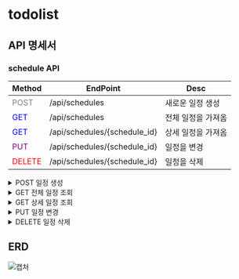 # todolist

## API 명세서
### schedule API

|Method|EndPoint|Desc|
|------|---|---|
|<span style="color:gray">POST</span>|/api/schedules|새로운 일정 생성|
|<span style="color:blue">GET</span>|/api/schedules|전체 일정을 가져옴|
|<span style="color:blue">GET</span>|/api/schedules/{schedule_id}|상세 일정을 가져옴|
|<span style="color:purple">PUT</span>|/api/schedules/{schedule_id}|일정을 변경|
|<span style="color:red">DELETE</span>|/api/schedules/{schedule_id}|일정을 삭제|


<details>
<summary>POST 일정 생성</summary>
<div markdown="1">       

/api/tasks
  - Request body

|파라미터|타입  |필수여부|설명  |
|------|------|------|------|
|title |String|O     |제목   |
|writer|int|O     |작성자 |
|content  |String|X     |내용   |

  ```json
  {
    "title": "10월 31일 뭐하지",
    "writer": 1,
    "content": "가나다라"}
  
  ```


- Example response

  
|파라미터|타입  |필수여부|설명  |
|------|------|------|------|
|schedule_id    |String|O     |일정 고유번호  |
|regdate|String|O     |생성 날짜 |


  ```json
  HTTP/1.1 200
  
  {
    "schedule_id": 3,
    "regdate": "2024-10-30",
    "msg": "추가완료되었습니다."}
  
  ```
</div>
</details>

<details>
<summary>GET 전체 일정 조회</summary>
<div markdown="1">       

/api/schedules
  - Requset
    
  ```http
  curl --location 'https://0dc94331-bdcc-466a-a411-cb33d5c05585.mock.pstmn.io/api/schedules
  ```

- Example response

|파라미터|타입  |필수여부|설명  |
|------|------|------|------|
|schedule_id    |String|O     |일정 고유번호  |
|regdate|String|O     |생성 날짜 |
|title |String|O     |제목   |
|writer|int|O     |작성자 |
|content  |String|X     |내용   |

  
  ```json
  HTTP/1.1 200
  
  [
    {
        "schedule_id": 1,
        "title": "10월 29일 뭐하지",
        "regdate": "2024-10-29",
        "writer": 1,
        "content": "가나다라"
    },
    {
        "schedule_id": 2,
        "title": "10월 30일 뭐하지",
        "regdate": "2024-10-30",
        "writer": 1,
        "content": "가나다라"
    }]
  ```

</div>
</details>

<details>
  
<summary>GET 상세 일정 조회</summary>

<div markdown="1">       

/api/schedules/{schedule_id}

  - Requset

|파라미터|타입  |필수여부|설명  |
|------|------|------|------|
|schedule_id    |String|O     |일정 고유번호  |



  ```http
  curl --location 'https://0dc94331-bdcc-466a-a411-cb33d5c05585.mock.pstmn.io/api/schedules/1
  ```

- Example response

|파라미터|타입  |필수여부|설명  |
|------|------|------|------|
|schedule_id    |String|O     |일정 고유번호  |
|regdate|String|O     |생성 날짜 |
|title |String|O     |제목   |
|writer|int|O     |작성자 |
|content  |String|X     |내용   |


   ```json
  HTTP/1.1 200
  {
    "schedule_id": 1,
    "title": "10월 30일 뭐하지",
    "regdate": "2024-10-30",
    "writer": 1,
    "content": "가나다라"}
  ```
</div>
</details>


<details>
<summary>PUT 일정 변경</summary>
<div markdown="1">       

/api/schedules/{schedule_id}

  - Request body
    
|파라미터|타입  |필수여부|설명  |
|------|------|------|------|
|schedule_id    |String|O     |일정 고유번호  |
|title |String|O     |제목   |
|writer|int|O     |작성자 |
|content  |String|X     |내용   |


  ```json
  {
    "schedule_id": 3,
    "title": "10월 31일 뭐하지",
    "writer": 1,
    "content": "가나다라"}
  ```

- Example response (성공)

|파라미터|타입  |필수여부|설명  |
|------|------|------|------|
|schedule_id    |String|O     |일정 고유번호  |
|regdate|String|O     |생성 날짜 |
|moddate|String|O     |수정 날짜 |

  
  ```json
  HTTP/1.1 200
  
  {
    "schedule_id": 3,
    "regdate": "2024-10-30",
    "moddate": "2024-10-31",
    "msg": "수정 완료되었습니다."}
  ```
  
- Example response (실패)

  ```json
  HTTP/1.1 400
  
  {
    "msg": "수정 실패."}
  ```
</div>
</details>

<details>
<summary>DELETE 일정 삭제</summary>
<div markdown="1">       

/api/schedules/{schedule_id}
  - Requset
    
|파라미터|타입  |필수여부|설명  |
|------|------|------|------|
|schedule_id    |String|O     |일정 고유번호  |


  ```http
  curl --location 'https://0dc94331-bdcc-466a-a411-cb33d5c05585.mock.pstmn.io/api/schedules/1
  ```
- Example response (성공)
- 
  ```json
  HTTP/1.1 200
  
  {
    "msg": "삭제 완료되었습니다."}
  ```
  
- Example response (실패)

  ```json
  
  HTTP/1.1 400
  
  {
    "msg": "삭제 실패."}
  ```
  
</div>
</details>



## ERD

![캡처](https://github.com/user-attachments/assets/37a91572-ac53-428a-91c8-4edd5becf9a5)
